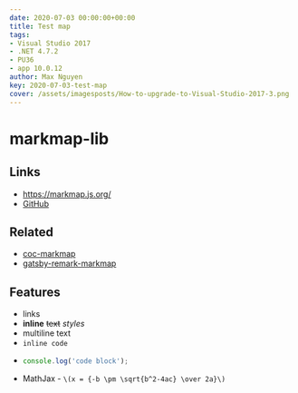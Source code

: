 ```yaml
---
date: 2020-07-03 00:00:00+00:00
title: Test map
tags:
- Visual Studio 2017
- .NET 4.7.2
- PU36
- app 10.0.12
author: Max Nguyen
key: 2020-07-03-test-map
cover: /assets/imagesposts/How-to-upgrade-to-Visual-Studio-2017-3.png
---
```

# markmap-lib

## Links

- <https://markmap.js.org/>
- [GitHub](https://github.com/gera2ld/markmap-lib)

## Related

- [coc-markmap](https://github.com/gera2ld/coc-markmap)
- [gatsby-remark-markmap](https://github.com/gera2ld/gatsby-remark-markmap)

## Features

- links
- **inline** ~~text~~ *styles*
- multiline
  text
- `inline code`
-
    ```js
    console.log('code block');
    ```
- MathJax - `\(x = {-b \pm \sqrt{b^2-4ac} \over 2a}\)`
